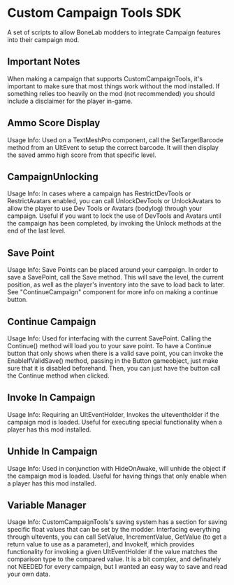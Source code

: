 # Custom Campaign Tools SDK
A set of scripts to allow BoneLab modders to integrate Campaign features into their campaign mod.

## Important Notes
When making a campaign that supports CustomCampaignTools, it's important to make sure that most things work without the mod installed. If something relies too heavily on the mod (not recommended) you should include a disclaimer for the player in-game. 

## Ammo Score Display
Usage Info: Used on a TextMeshPro component, call the SetTargetBarcode method from an UltEvent to setup the correct barcode. It will then display the saved ammo high score from that specific level.

## CampaignUnlocking
Usage Info: In cases where a campaign has RestrictDevTools or RestrictAvatars enabled, you can call UnlockDevTools or UnlockAvatars to allow the player to use Dev Tools or Avatars (bodylog) through your campaign. Useful if you want to lock the use of DevTools and Avatars until the campaign has been completed, by invoking the Unlock methods at the end of the last level.

## Save Point
Usage Info: Save Points can be placed around your campaign. In order to save a SavePoint, call the Save method. This will save the level, the current position, as well as the player's inventory into the save to load back to later. See "ContinueCampaign" component for more info on making a continue button.

## Continue Campaign
Usage Info: Used for interfacing with the current SavePoint. Calling the Continue() method will load you to your save point. To have a Continue button that only shows when there is a valid save point, you can invoke the EnableIfValidSave() method, passing in the Button gameobject, just make sure that it is disabled beforehand. Then, you can just have the button call the Continue method when clicked.

## Invoke In Campaign
Usage Info: Requiring an UltEventHolder, Invokes the ulteventholder if the campaign mod is loaded. Useful for executing special functionality when a player has this mod installed.

## Unhide In Campaign
Usage Info: Used in conjunction with HideOnAwake, will unhide the object if the campaign mod is loaded. Useful for having things that only enable when a player has this mod installed.

## Variable Manager
Usage Info: CustomCampaignTools's saving system has a section for saving specific float values that can be set by the modder. Interfacing everything through ultevents, you can call SetValue, IncrementValue, GetValue (to get a return value to use as a parameter), and InvokeIf, which provides functionality for invoking a given UltEventHolder if the value matches the comparison type to the compared value. It is a bit complex, and definately not NEEDED for every campaign, but I wanted an easy way to save and read your own data.